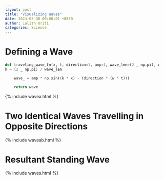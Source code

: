```yaml
---
layout: post
title: "Visualizing Waves"
date: 2024-05-30 00:00:01 +0530
author: Lalith Uriti
categories: Science
---
```


# Defining a Wave

```python
def traveling_wave_fn(x, t, direction=1, amp=1, wave_len=(2 _ np.pi), w=1):
k = (2 _ np.pi) / wave_len

    wave_ = amp * np.sin((k * x) - (direction * (w * t)))

    return wave_
```

{% include wavea.html %}

# Two Identical Waves Travelling in Opposite Directions

{% include waveab.html %}

# Resultant Standing Wave

{% include waves.html %}
